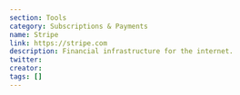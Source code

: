 ```yaml
---
section: Tools
category: Subscriptions & Payments
name: Stripe
link: https://stripe.com
description: Financial infrastructure for the internet.
twitter:
creator:
tags: []
---
```

